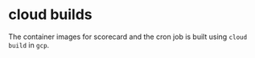 # cloud builds

The container images for scorecard and the cron job is built using `cloud build` in `gcp`.
